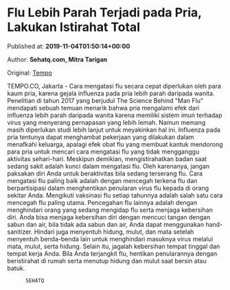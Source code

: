 
# Flu Lebih Parah Terjadi pada Pria, Lakukan Istirahat Total

Published at: **2019-11-04T01:50:14+00:00**

Author: **Sehatq.com, Mitra Tarigan**

Original: [Tempo](https://gaya.tempo.co/read/1267978/flu-lebih-parah-terjadi-pada-pria-lakukan-istirahat-total)

TEMPO.CO, Jakarta - Cara mengatasi flu secara cepat diperlukan oleh para kaum pria, karena gejala influenza pada pria lebih parah daripada wanita.
Penelitian di tahun 2017 yang berjudul The Science Behind "Man Flu" mendapati sebuah temuan menarik bahwa pria mengalami efek dari influenza lebih parah daripada wanita karena memiliki sistem imun terhadap virus yang menyerang pernapasan yang lebih lemah. Namun memang masih diperlukan studi lebih lanjut untuk meyakinkan hal ini.
Influenza pada pria tentunya dapat menghambat pekerjaan yang dilakukan dalam menafkahi keluarga, apalagi efek obat flu yang membuat kantuk mendorong para pria untuk mencari cara mengatasi flu yang tidak mengganggu aktivitas sehari-hari.
Meskipun demikian, mengistirahatkan badan saat sedang sakit adalah kunci dalam mengatasi flu. Oleh karenanya, jangan paksakan diri Anda untuk beraktivitas bila sedang terserang flu.
Cara mengatasi flu paling baik adalah dengan mencegah terkena flu dan berpartisipasi dalam menghentikan penularan virus flu kepada di orang sekitar Anda. Mengikuti vaksinasi flu setiap tahunnya adalah salah satu cara mencegah flu paling utama.
Pencegahan flu lainnya adalah dengan menghindari orang yang sedang mengidap flu serta menjaga kebersihan diri. Anda bisa menjaga kebersihan diri dengan mencuci tangan dengan sabun dan air, bila tidak ada sabun dan air, Anda dapat menggunakan hand-sanitizer.
Hindari juga menyentuh hidung, mulut, dan mata setelah menyentuh benda-benda lain untuk menghindari masuknya virus melalui mata, mulut, serta hidung. Selain itu, jagalah kebersihan tempat tinggal dan tempat kerja Anda. Bila Anda terjangkit flu, hentikan penularannya dengan beristirahat di rumah serta menutup hidung dan mulut saat bersin atau batuk.

        
          SEHATQ
        
      
